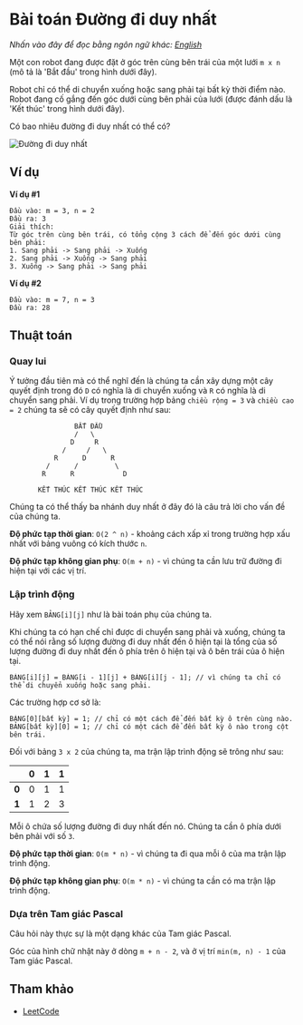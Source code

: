 # Bài toán Đường đi duy nhất

_Nhấn vào đây để đọc bằng ngôn ngữ khác:_
[_English_](README.en-EN.md)

Một con robot đang được đặt ở góc trên cùng bên trái của một lưới `m x n`
(mô tả là 'Bắt đầu' trong hình dưới đây).

Robot chỉ có thể di chuyển xuống hoặc sang phải tại bất kỳ thời điểm nào.
Robot đang cố gắng đến góc dưới cùng bên phải của lưới (được đánh dấu là 'Kết thúc'
trong hình dưới đây).

Có bao nhiêu đường đi duy nhất có thể có?

![Đường đi duy nhất](https://leetcode.com/static/images/problemset/robot_maze.png)

## Ví dụ

**Ví dụ #1**

```
Đầu vào: m = 3, n = 2
Đầu ra: 3
Giải thích:
Từ góc trên cùng bên trái, có tổng cộng 3 cách để đến góc dưới cùng bên phải:
1. Sang phải -> Sang phải -> Xuống
2. Sang phải -> Xuống -> Sang phải
3. Xuống -> Sang phải -> Sang phải
```

**Ví dụ #2**

```
Đầu vào: m = 7, n = 3
Đầu ra: 28
```

## Thuật toán

### Quay lui

Ý tưởng đầu tiên mà có thể nghĩ đến là chúng ta cần xây dựng một cây quyết định
trong đó `D` có nghĩa là di chuyển xuống và `R` có nghĩa là di chuyển sang phải.
Ví dụ trong trường hợp bảng `chiều rộng = 3` và `chiều cao = 2` chúng ta sẽ có cây
quyết định như sau:

```
                BẮT ĐẦU
                /   \
               D     R
             /     /   \
           R      D      R
         /      /         \
        R      R            D

       KẾT THÚC KẾT THÚC KẾT THÚC
```

Chúng ta có thể thấy ba nhánh duy nhất ở đây đó là câu trả lời cho vấn đề của chúng ta.

**Độ phức tạp thời gian**: `O(2 ^ n)` - khoảng cách xấp xỉ trong trường hợp xấu nhất
với bảng vuông có kích thước `n`.

**Độ phức tạp không gian phụ**: `O(m + n)` - vì chúng ta cần lưu trữ đường đi hiện tại với
các vị trí.

### Lập trình động

Hãy xem `BẢNG[i][j]` như là bài toán phụ của chúng ta.

Khi chúng ta có hạn chế chỉ được di chuyển sang phải
và xuống, chúng ta có thể nói rằng số lượng đường đi duy nhất đến ô hiện
tại là tổng của số lượng đường đi duy nhất đến ô phía trên ô hiện tại
và ô bên trái của ô hiện tại.

```
BẢNG[i][j] = BẢNG[i - 1][j] + BẢNG[i][j - 1]; // vì chúng ta chỉ có thể di chuyển xuống hoặc sang phải.
```

Các trường hợp cơ sở là:

```
BẢNG[0][bất kỳ] = 1; // chỉ có một cách để đến bất kỳ ô trên cùng nào.
BẢNG[bất kỳ][0] = 1; // chỉ có một cách để đến bất kỳ ô nào trong cột bên trái.
```

Đối với bảng `3 x 2` của chúng ta, ma trận lập trình động sẽ trông như sau:

|       |  0  |  1  |  1  |
| :---: | :-: | :-: | :-: |
| **0** |  0  |  1  |  1  |
| **1** |  1  |  2  |  3  |

Mỗi ô chứa số lượng đường đi duy nhất đến nó. Chúng ta cần
ô phía dưới bên phải với số `3`.

**Độ phức tạp thời gian**: `O(m * n)` - vì chúng ta đi qua mỗi ô của ma trận lập trình động.

**Độ phức tạp không gian phụ**: `O(m * n)` - vì chúng ta cần có ma trận lập trình động.

### Dựa trên Tam giác Pascal

Câu hỏi này thực sự là một dạng khác của Tam giác Pascal.

Góc của hình chữ nhật này ở dòng `m + n - 2`, và
ở vị trí `min(m, n) - 1` của Tam giác Pascal.

## Tham khảo

- [LeetCode](https://leetcode.com/problems/unique-paths/description/)
